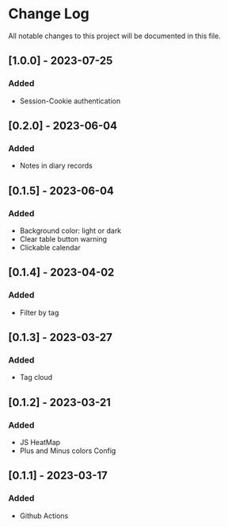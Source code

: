 
# Change Log
All notable changes to this project will be documented in this file.

## [1.0.0] - 2023-07-25
### Added
- Session-Cookie authentication

## [0.2.0] - 2023-06-04
### Added
- Notes in diary records

## [0.1.5] - 2023-06-04
### Added
- Background color: light or dark
- Clear table button warning
- Clickable calendar

## [0.1.4] - 2023-04-02
### Added
- Filter by tag

## [0.1.3] - 2023-03-27
### Added
- Tag cloud

## [0.1.2] - 2023-03-21
### Added
- JS HeatMap
- Plus and Minus colors Config

## [0.1.1] - 2023-03-17
### Added
- Github Actions
